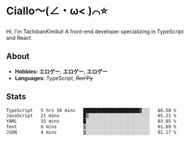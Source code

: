 # Ciallo～(∠・ω< )⌒⭐️

Hi, I'm TachibanKimika! A front-end developer specializing in TypeScript and React.

## About
- **Hobbies:** **エロゲー**, **エロゲー**, **エロゲー**
- **Languages:** TypeScript, ~~Ren’Py~~

## Stats
<!--START_SECTION:waka-->

```txt
TypeScript   5 hrs 56 mins   █████████████████████▓░░░   86.50 %
JavaScript   21 mins         █▒░░░░░░░░░░░░░░░░░░░░░░░   05.21 %
YAML         15 mins         █░░░░░░░░░░░░░░░░░░░░░░░░   03.85 %
Text         6 mins          ▒░░░░░░░░░░░░░░░░░░░░░░░░   01.69 %
JSON         4 mins          ▒░░░░░░░░░░░░░░░░░░░░░░░░   01.17 %
```

<!--END_SECTION:waka-->

<!-- ![Metrics](https://metrics.lecoq.io/TachibanaKimika?template=classic&base.activity=0&base.community=0&base.repositories=0&languages=1&isocalendar=1&isocalendar.duration=half-year&languages.limit=8&languages.sections=most-used&languages.colors=github&languages.threshold=0%25&languages.indepth=false&languages.recent.load=300&languages.recent.days=14&config.timezone=Asia%2FShanghai)
 -->

